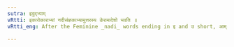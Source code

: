 ```yaml
---
sutra: इदुद्भ्याम्
vRtti: इकारोकाराभ्यां नदीसंज्ञकाभ्यामुत्तरस्य ङेरामादेशो भवति ॥
vRtti_eng: After the Feminine _nadi_ words ending in इ and उ short, आम् is substituted for the इ of the Locative Singular.

---
```

